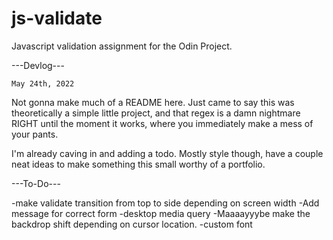 # js-validate
Javascript validation assignment for the Odin Project.

---Devlog---

    May 24th, 2022

Not gonna make much of a README here. Just came to say this was theoretically a simple little project, and that regex is a damn nightmare RIGHT until the moment it works, where you immediately make a mess of your pants.

I'm already caving in and adding a todo. Mostly style though, have a couple neat ideas to make something this small worthy of a portfolio.


---To-Do---

-make validate transition from top to side depending on screen width
-Add message for correct form
-desktop media query
-Maaaayyybe make the backdrop shift depending on cursor location.
-custom font